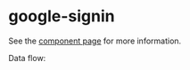 google-signin
================

See the [component page](https://googlewebcomponents.github.io/google-signin) for more information.


Data flow:
